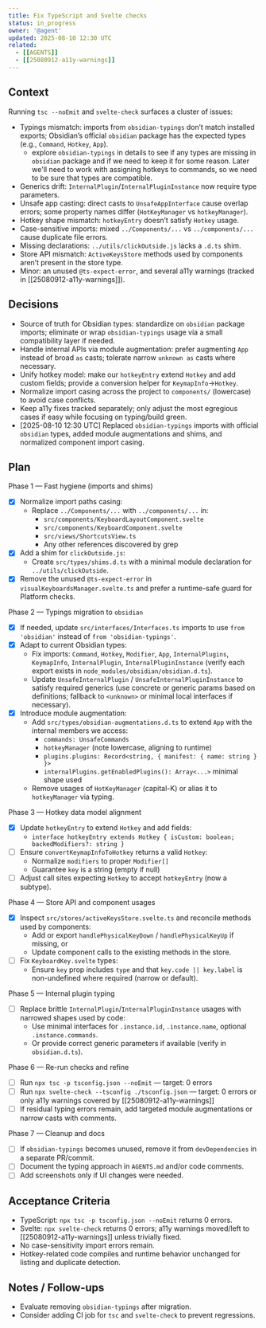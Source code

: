 ```yaml
---
title: Fix TypeScript and Svelte checks
status: in_progress
owner: '@agent'
updated: 2025-08-10 12:30 UTC
related:
  - [[AGENTS]]
  - [[25080912-a11y-warnings]]
---
```


## Context

Running `tsc --noEmit` and `svelte-check` surfaces a cluster of issues:

- Typings mismatch: imports from `obsidian-typings` don’t match installed exports; Obsidian’s official `obsidian` package has the expected types (e.g., `Command`, `Hotkey`, `App`).
  - explore `obsidian-typings` in details to see if any types are missing in `obsidian` package and if we need to keep it for some reason. Later we'll need to work with assigning hotkeys to commands, so we need to be sure that types are compatible.
- Generics drift: `InternalPlugin`/`InternalPluginInstance` now require type parameters.
- Unsafe app casting: direct casts to `UnsafeAppInterface` cause overlap errors; some property names differ (`HotKeyManager` vs `hotkeyManager`).
- Hotkey shape mismatch: `hotkeyEntry` doesn’t satisfy `Hotkey` usage.
- Case-sensitive imports: mixed `../Components/...` vs `../components/...` cause duplicate file errors.
- Missing declarations: `../utils/clickOutside.js` lacks a `.d.ts` shim.
- Store API mismatch: `ActiveKeysStore` methods used by components aren’t present in the store type.
- Minor: an unused `@ts-expect-error`, and several a11y warnings (tracked in [[25080912-a11y-warnings]]).

## Decisions

- Source of truth for Obsidian types: standardize on `obsidian` package imports; eliminate or wrap `obsidian-typings` usage via a small compatibility layer if needed.
- Handle internal APIs via module augmentation: prefer augmenting `App` instead of broad `as` casts; tolerate narrow `unknown as` casts where necessary.
- Unify hotkey model: make our `hotkeyEntry` extend `Hotkey` and add custom fields; provide a conversion helper for `KeymapInfo`→`Hotkey`.
- Normalize import casing across the project to `components/` (lowercase) to avoid case conflicts.
- Keep a11y fixes tracked separately; only adjust the most egregious cases if easy while focusing on typing/build green.
- [2025-08-10 12:30 UTC] Replaced `obsidian-typings` imports with official `obsidian` types, added module augmentations and shims, and normalized component import casing.

## Plan

Phase 1 — Fast hygiene (imports and shims)

- [x] Normalize import paths casing:
  - Replace `../Components/...` with `../components/...` in:
    - `src/components/KeyboardLayoutComponent.svelte`
    - `src/components/KeyboardComponent.svelte`
    - `src/views/ShortcutsView.ts`
    - Any other references discovered by grep
- [x] Add a shim for `clickOutside.js`:
  - Create `src/types/shims.d.ts` with a minimal module declaration for `../utils/clickOutside`.
- [x] Remove the unused `@ts-expect-error` in `visualKeyboardsManager.svelte.ts` and prefer a runtime-safe guard for Platform checks.

Phase 2 — Typings migration to `obsidian`

- [x] If needed, update `src/interfaces/Interfaces.ts` imports to use `from 'obsidian'` instead of `from 'obsidian-typings'`.
- [x] Adapt to current Obsidian types:
  - Fix imports: `Command`, `Hotkey`, `Modifier`, `App`, `InternalPlugins`, `KeymapInfo`, `InternalPlugin`, `InternalPluginInstance` (verify each export exists in `node_modules/obsidian/obsidian.d.ts`).
  - Update `UnsafeInternalPlugin` / `UnsafeInternalPluginInstance` to satisfy required generics (use concrete or generic params based on definitions; fallback to `<unknown>` or minimal local interfaces if necessary).
- [x] Introduce module augmentation:
  - Add `src/types/obsidian-augmentations.d.ts` to extend `App` with the internal members we access:
    - `commands: UnsafeCommands`
    - `hotkeyManager` (note lowercase, aligning to runtime)
    - `plugins.plugins: Record<string, { manifest: { name: string } }>`
    - `internalPlugins.getEnabledPlugins(): Array<...>` minimal shape used
  - Remove usages of `HotKeyManager` (capital-K) or alias it to `hotkeyManager` via typing.

Phase 3 — Hotkey data model alignment

- [x] Update `hotkeyEntry` to extend `Hotkey` and add fields:
  - `interface hotkeyEntry extends Hotkey { isCustom: boolean; backedModifiers?: string }`
- [ ] Ensure `convertKeymapInfoToHotkey` returns a valid `Hotkey`:
  - Normalize `modifiers` to proper `Modifier[]`
  - Guarantee `key` is a string (empty if null)
- [ ] Adjust call sites expecting `Hotkey` to accept `hotkeyEntry` (now a subtype).

Phase 4 — Store API and component usages

- [x] Inspect `src/stores/activeKeysStore.svelte.ts` and reconcile methods used by components:
  - Add or export `handlePhysicalKeyDown` / `handlePhysicalKeyUp` if missing, or
  - Update component calls to the existing methods in the store.
- [ ] Fix `KeyboardKey.svelte` types:
  - Ensure `key` prop includes `type` and that `key.code || key.label` is non-undefined where required (narrow or default).

Phase 5 — Internal plugin typing

- [ ] Replace brittle `InternalPlugin`/`InternalPluginInstance` usages with narrowed shapes used by code:
  - Use minimal interfaces for `.instance.id`, `.instance.name`, optional `.instance.commands`.
  - Or provide correct generic parameters if available (verify in `obsidian.d.ts`).

Phase 6 — Re-run checks and refine

- [ ] Run `npx tsc -p tsconfig.json --noEmit` — target: 0 errors
- [ ] Run `npx svelte-check --tsconfig ./tsconfig.json` — target: 0 errors or only a11y warnings covered by [[25080912-a11y-warnings]]
- [ ] If residual typing errors remain, add targeted module augmentations or narrow casts with comments.

Phase 7 — Cleanup and docs

- [ ] If `obsidian-typings` becomes unused, remove it from `devDependencies` in a separate PR/commit.
- [ ] Document the typing approach in `AGENTS.md` and/or code comments.
- [ ] Add screenshots only if UI changes were needed.

## Acceptance Criteria

- TypeScript: `npx tsc -p tsconfig.json --noEmit` returns 0 errors.
- Svelte: `npx svelte-check` returns 0 errors; a11y warnings moved/left to [[25080912-a11y-warnings]] unless trivially fixed.
- No case-sensitivity import errors remain.
- Hotkey-related code compiles and runtime behavior unchanged for listing and duplicate detection.

## Notes / Follow-ups

- Evaluate removing `obsidian-typings` after migration.
- Consider adding CI job for `tsc` and `svelte-check` to prevent regressions.
